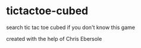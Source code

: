 # tictactoe-cubed
search tic tac toe cubed if you don't know this game

created with the help of Chris Ebersole
